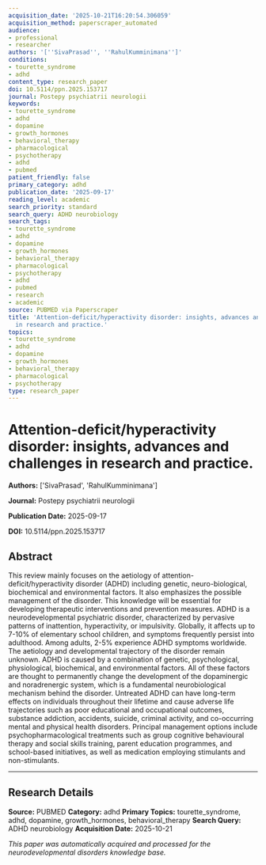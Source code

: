 ```yaml
---
acquisition_date: '2025-10-21T16:20:54.306059'
acquisition_method: paperscraper_automated
audience:
- professional
- researcher
authors: '[''SivaPrasad'', ''RahulKumminimana'']'
conditions:
- tourette_syndrome
- adhd
content_type: research_paper
doi: 10.5114/ppn.2025.153717
journal: Postepy psychiatrii neurologii
keywords:
- tourette_syndrome
- adhd
- dopamine
- growth_hormones
- behavioral_therapy
- pharmacological
- psychotherapy
- adhd
- pubmed
patient_friendly: false
primary_category: adhd
publication_date: '2025-09-17'
reading_level: academic
search_priority: standard
search_query: ADHD neurobiology
search_tags:
- tourette_syndrome
- adhd
- dopamine
- growth_hormones
- behavioral_therapy
- pharmacological
- psychotherapy
- adhd
- pubmed
- research
- academic
source: PUBMED via Paperscraper
title: 'Attention-deficit/hyperactivity disorder: insights, advances and challenges
  in research and practice.'
topics:
- tourette_syndrome
- adhd
- dopamine
- growth_hormones
- behavioral_therapy
- pharmacological
- psychotherapy
type: research_paper
---
```


# Attention-deficit/hyperactivity disorder: insights, advances and challenges in research and practice.

**Authors:** ['SivaPrasad', 'RahulKumminimana']

**Journal:** Postepy psychiatrii neurologii

**Publication Date:** 2025-09-17

**DOI:** 10.5114/ppn.2025.153717

## Abstract

This review mainly focuses on the aetiology of attention-deficit/hyperactivity disorder (ADHD) including genetic, neuro-biological, biochemical and environmental factors. It also emphasizes the possible management of the disorder. This knowledge will be essential for developing therapeutic interventions and prevention measures. ADHD is a neurodevelopmental psychiatric disorder, characterized by pervasive patterns of inattention, hyperactivity, or impulsivity. Globally, it affects up to 7-10% of elementary school children, and symptoms frequently persist into adulthood. Among adults, 2-5% experience ADHD symptoms worldwide. The aetiology and developmental trajectory of the disorder remain unknown. ADHD is caused by a combination of genetic, psychological, physiological, biochemical, and environmental factors. All of these factors are thought to permanently change the development of the dopaminergic and noradrenergic system, which is a fundamental neurobiological mechanism behind the disorder. Untreated ADHD can have long-term effects on individuals throughout their lifetime and cause adverse life trajectories such as poor educational and occupational outcomes, substance addiction, accidents, suicide, criminal activity, and co-occurring mental and physical health disorders. Principal management options include psychopharmacological treatments such as group cognitive behavioural therapy and social skills training, parent education programmes, and school-based initiatives, as well as medication employing stimulants and non-stimulants.

---

## Research Details

**Source:** PUBMED
**Category:** adhd
**Primary Topics:** tourette_syndrome, adhd, dopamine, growth_hormones, behavioral_therapy
**Search Query:** ADHD neurobiology
**Acquisition Date:** 2025-10-21

*This paper was automatically acquired and processed for the neurodevelopmental disorders knowledge base.*
